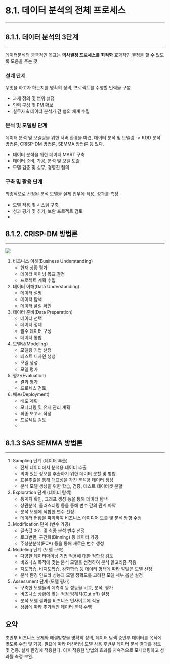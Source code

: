 # 8.1. 데이터 분석의 전체 프로세스
---
## 8.1.1. 데이터 분석의 3단계
---
데이터분석의 궁극적인 목표는 **의사결정 프로세스를 최적화**
효과적인 결정을 할 수 있도록 도움을 주는 것
### 설계 단계
무엇을 하고자 하는지를 명확히 정의, 프로젝트를 수행할 인력을 구성
- 과제 정의 및 범위 설정
- 인력 구성 및 PM 확보
- 실무자 & 데이터 분석가 간 협의 체계 수립
### 분석 및 모델링 단계
데이터 분석 및 모델링을 위한 서버 환경을 마련, 
데이터 분석 및 모델링 -> KDD 분석 방법론, CRISP-DM 방법론, SEMMA 방법론 등 있다.
- 데이터 분석을 위한 데이터 MART 구축
- 데이터 준비, 가공, 분석 및 모델 도출
- 모델 검증 및 실무, 경영진 협의

### 구축 및 활용 단계
최종적으로 선정된 분석 모델을 실제 업무에 적용, 성과를 측정
- 모델 적용 및 시스템 구축
- 성과 평가 및 추가, 보완 프로젝트 검토
- 
## 8.1.2. CRISP-DM 방법론
---

![](https://i.imgur.com/k7ENehj.png)

1. 비즈니스 이해(Business Understanding)
   - 현재 상황 평가
   - 데이터 마이닝 목표 결정
   - 프로젝트 계획 수립
1. 데이터 이해(Data Understanding)
   - 데이터 설명
   - 데이터 탐색
   - 데이터 품질 확인
1. 데이터 준비(Data Preparation)
   - 데이터 선택
   - 데이터 정제
   - 필수 데이터 구성
   - 데이터 통합
1. 모델링(Modeling)
   - 모델링 기법 선정
   - 테스트 디자인 생성
   - 모델 생성
   - 모델 평가
1. 평가(Evaluation)
   - 결과 평가
   - 프로세스 검토
1. 배포(Deployment)
   - 배포 계획
   - 모니터링 및 유지 관리 계획
   - 최종 보고서 작성
   - 프로젝트 검토
   - 
## 8.1.3 SAS SEMMA 방법론
---
1. Sampling 단계 (데이터 추출)
   - 전체 데이터에서 분석용 데이터 추출
   - 의미 있는 정보를 추출하기 위한 데이터 분할 및 병합
   - 표본추출을 통해 대표성을 가진 분석용 데이터 생성
   - 분석 모델 생성을 위한 학습, 검증, 테스트 데이터셋 분할
1. Exploration 단계 (데이터 탐색)
   - 통계치 확인, 그래프 생성 등을 통해 데이터 탐색
   - 상관분석, 클러스터링 등을 통해 변수 간의 관계 파악
   - 분석 모델에 적합한 변수 선정
   - 데이터 현황을 파악하여 비즈니스 아이디어 도출 및 분석 방향 수정
1. Modification 단계 (변수 가공)
   - 결측값 처리 및 최종 분석 변수 선정
   - 로그변환, 구간화(Binning) 등 데이터 가공
   - 주성분분석(PCA) 등을 통해 새로운 변수 생성
1. Modeling 단계 (모델 구축)
   - 다양한 데이터마이닝 기법 적용에 대한 적합성 검토
   - 비즈니스 목적에 맞는 분석 모델을 선정하여 분석 알고리즘 적용
   - 지도학습, 비지도학습, 강화학습 등 데이터 형태에 따라 알맞은 모델 선정
   - 분석 환경 인프라 성능과 모델 정확도를 고려한 모델 세부 옵션 설정
1. Assessment 단계 (모델 평가)
   - 구축한 모델들의 예측력 등 성능을 비교, 분석, 평가
   - 비즈니스 상황에 맞는 적정 임계치(Cut off) 설정
   - 분석 모델 결과를 비즈니스 인사이트에 적용
   - 상황에 따라 추가적인 데이터 분석 수행
## 요약
초반부 비즈니스 문제와 해결방향을 명확히 정의, 데이터 탐색
중반부 데이터를 목적에 맞도록 수집 및 가공, 필요에 따라 머신러닝 모델 사용
후반부 데이터 분석 결과를 검토 및 검증. 실제 환경에 적용한다.
이후 적용한 방법의 효과를 지속적으로 모니터링하고 성과를 측정 보완.